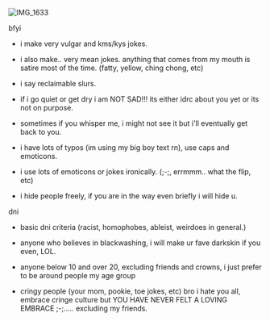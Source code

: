 ![IMG_1633](https://github.com/toxururira/toxururira/assets/143314991/5ea15472-9f9d-45d0-95ae-acfa1fac239c)

bfyi

- i make very vulgar and kms/kys jokes.

- i also make.. very mean jokes. anything that comes from my mouth is satire most of the time. (fatty, yellow, ching chong, etc)

- i say reclaimable slurs.

- if i go quiet or get dry i am NOT SAD!!! its either idrc about you yet or its not on purpose.

- sometimes if you whisper me, i might not see it but i'll eventually get back to you.

- i have lots of typos (im using my big boy text rn), use caps and emoticons.

- i use lots of emoticons or jokes ironically. (;-;, errmmm.. what the flip, etc)

- i hide people freely, if you are in the way even briefly i will hide u.


dni

- basic dni criteria (racist, homophobes, ableist, weirdoes in general.)

- anyone who believes in blackwashing, i will make ur fave darkskin if you even, LOL.

- anyone below 10 and over 20, excluding friends and crowns, i just prefer to be around people my age group

- cringy people (your mom, pookie, toe jokes, etc) bro i hate you all, embrace cringe culture but YOU HAVE NEVER FELT A LOVING EMBRACE ;-;..... excluding my friends. 

